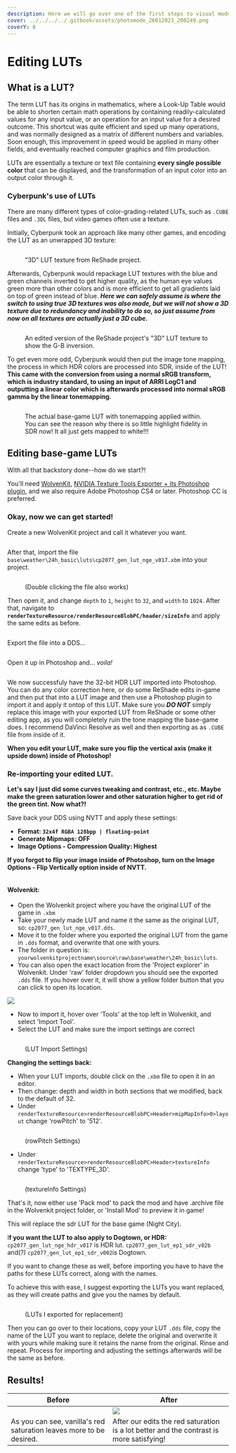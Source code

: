 ```yaml
---
description: Here we will go over one of the first steps to visual modding, editing LUTs!
cover: ../../../../.gitbook/assets/photomode_26012023_200249.png
coverY: 8
---
```


# Editing LUTs

## What is a LUT?

The term LUT has its origins in mathematics, where a Look-Up Table would be able to shorten certain math operations by containing readily-calculated values for any input value, or an operation for an input value for a desired outcome. This shortcut was quite efficient and sped up many operations, and was normally designed as a matrix of different numbers and variables. Soon enough, this improvement in speed would be applied in many other fields, and eventually reached computer graphics and film production.

LUTs are essentially a texture or text file containing **every single possible color** that can be displayed, and the transformation of an input color into an output color through it.

### Cyberpunk's use of LUTs

There are many different types of color-grading-related LUTs, such as `.CUBE` files and `.3DL` files, but video games often use a texture.

Initially, Cyberpunk took an approach like many other games, and encoding the LUT as an unwrapped 3D texture:

<figure><img src="../../../../.gitbook/assets/image (9).png" alt=""><figcaption><p>"3D" LUT texture from ReShade project.</p></figcaption></figure>

Afterwards, Cyberpunk would repackage LUT textures with the blue and green channels inverted to get higher quality, as the human eye values green more than other colors and is more efficient to get all gradients laid on top of green instead of blue. _**Here we can safely assume is where the switch to using true 3D textures was also made, but we will not show a 3D texture due to redundancy and inability to do so, so just assume from now on all textures are actually just a 3D cube.**_

<figure><img src="../../../../.gitbook/assets/lut_gb_inv.png" alt=""><figcaption><p>An edited version of the ReShade project's "3D" LUT texture to show the G-B inversion.</p></figcaption></figure>

To get even more odd, Cyberpunk would then put the image tone mapping, the process in which HDR colors are processed into SDR, inside of the LUT! **This came with the conversion from using a normal sRGB transform, which is industry standard, to using an input of ARRI LogC1 and outputting a linear color which is afterwards processed into normal sRGB gamma by the linear tonemapping.**

<figure><img src="../../../../.gitbook/assets/cp2077_gen_lut_nge_v017.png" alt=""><figcaption><p>The actual base-game LUT with tonemapping applied within. You can see the reason why there is so little highlight fidelity in SDR now! It all just gets mapped to white!!!</p></figcaption></figure>

## Editing base-game LUTs

With all that backstory done--how do we start?!

You'll need [WolvenKit](https://github.com/WolvenKit/Wolvenkit/releases), [NVIDIA Texture Tools Exporter + its Photoshop plugin](https://developer.nvidia.com/nvidia-texture-tools-exporter), and we also require Adobe Photoshop CS4 or later. Photoshop CC is preferred.

### **Okay, now we can get started!**

Create a new WolvenKit project and call it whatever you want.&#x20;

<div align="center">

<figure><img src="../../../../.gitbook/assets/create_project (2).png" alt=""><figcaption></figcaption></figure>

</div>

After that, import the file `base\weather\24h_basic\luts\cp2077_gen_lut_nge_v017.xbm` into your project.

<figure><img src="../../../../.gitbook/assets/Untitled-2.png" alt=""><figcaption><p>(Double clicking the file also works)</p></figcaption></figure>

Then open it, and change `depth` to `1`, `height` to `32`, and `width` to `1024`. After that, navigate to **`renderTextureResource/renderResourceBlobPC/header/sizeInfo`** and apply the same edits as before.

<figure><img src="../../../../.gitbook/assets/apply_edits.png" alt=""><figcaption></figcaption></figure>

Export the file into a DDS...

<figure><img src="../../../../.gitbook/assets/export_dds.png" alt=""><figcaption></figcaption></figure>

Open it up in Photoshop and... _voila!_

<figure><img src="../../../../.gitbook/assets/Screenshot_20230126_071905.png" alt=""><figcaption></figcaption></figure>

We now successfuly have the 32-bit HDR LUT imported into Photoshop. You can do any color correction here, or do some ReShade edits in-game and then put that into a LUT image and then use a Photoshop plugin to import it and apply it ontop of this LUT. Make sure you _**DO NOT**_ simply replace this image with your exported LUT from ReShade or some other editing app, as you will completely ruin the tone mapping the base-game does. I recommend DaVinci Resolve as well and then exporting as as `.CUBE` file from inside of it.

**When you edit your LUT, make sure you flip the vertical axis (make it upside down) inside of Photoshop!**

### Re-importing your edited LUT.

**Let's say I just did some curves tweaking and contrast, etc., etc. Maybe make the green saturation lower and other saturation higher to get rid of the green tint. Now what?!**

Save back your DDS using NVTT and apply these settings:

* **Format: `32x4f RGBA 128bpp | floating-point`**
* **Generate Mipmaps: OFF**
* **Image Options - Compression Quality: Highest**

**If you forgot to flip your image inside of Photoshop, turn on the Image Options - Flip Vertically option inside of NVTT.**

<figure><img src="../../../../.gitbook/assets/image (49).png" alt=""><figcaption></figcaption></figure>

#### **Wolvenkit:**

* Open the Wolvenkit project where you have the original LUT of the game in `.xbm`&#x20;
* Take your newly made LUT and name it the same as the original LUT, so: `cp2077_gen_lut_nge_v017.dds`.
* Move it to the folder where you exported the original LUT from the game in `.dds` format, and overwrite that one with yours.&#x20;
* The folder in question is: `yourwolvenkitprojectname\source\raw\base\weather\24h_basic\luts`.&#x20;
* You can also open the exact location from the 'Project explorer' in Wolvenkit. Under 'raw' folder dropdown you should see the exported `.dds` file. If you hover over it, it will show a yellow folder button that you can click to open its location.

&#x20;![](<../../../../.gitbook/assets/image (150).png>)

* Now to import it, hover over 'Tools' at the top left in Wolvenkit, and select 'Import Tool'.
* Select the LUT and make sure the import settings are correct



<figure><img src="../../../../.gitbook/assets/image (145).png" alt=""><figcaption><p>(LUT Import Settings)</p></figcaption></figure>

**Changing the settings back:**

* When your LUT imports, double click on the `.xbm` file to open it in an editor.&#x20;
* Then change: depth and width in both sections that we modified, back to the default of 32.&#x20;
* Under `renderTextureResource>renderResourceBlobPC>Header>mipMapInfo>0>layout` change 'rowPitch' to '512'.

<figure><img src="../../../../.gitbook/assets/image (146).png" alt=""><figcaption><p>(rowPitch Settings)</p></figcaption></figure>

* Under `renderTextureResource>renderResourceBlobPC>Header>textureInfo` change 'type' to 'TEXTYPE\_3D'.

<figure><img src="../../../../.gitbook/assets/image (147).png" alt=""><figcaption><p>(textureInfo Settings)</p></figcaption></figure>

That's it, now either use 'Pack mod' to pack the mod and have .archive file in the Wolvenkit project folder, or 'Install Mod' to preview it in game!&#x20;

This will replace the sdr LUT for the base game (Night City).&#x20;

I**f you want the LUT to also apply to Dogtown, or HDR:** `cp2077_gen_lut_nge_hdr_v017` is HDR lut. `cp2077_gen_lut_ep1_sdr_v02b` and(?) `cp2077_gen_lut_ep1_sdr_v002`is Dogtown.&#x20;

If you want to change these as well, before importing you have to have the paths for these LUTs correct, along with the names.&#x20;

To achieve this with ease, I suggest exporting the LUTs you want replaced, as they will create paths and give you the names by default.

<figure><img src="../../../../.gitbook/assets/image (148).png" alt=""><figcaption><p>(LUTs I exported for replacement)</p></figcaption></figure>

Then you can go over to their locations, copy your LUT `.dds` file, copy the name of the LUT you want to replace, delete the original and overwrite it with yours while making sure it retains the name from the original. Rinse and repeat. Process for importing and adjusting the settings afterwards will be the same as before.&#x20;



## Results!

| Before                                                                                            | After                                                                                   |
| ------------------------------------------------------------------------------------------------- | --------------------------------------------------------------------------------------- |
| <img src="../../../../.gitbook/assets/photomode_26012023_200639.png" alt="" data-size="original"> | ![](../../../../.gitbook/assets/photomode\_26012023\_200249.png)                        |
| As you can see, vanilla's red saturation leaves more to be desired.                               | After our edits the red saturation is a lot better and the contrast is more satisfying! |
